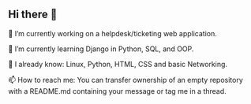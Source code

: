 ## Hi there 👋

🔭 I’m currently working on a helpdesk/ticketing web application.

🌱 I’m currently learning Django in Python, SQL, and OOP.

💬 I already know: Linux, Python, HTML, CSS and basic Networking.

📫 How to reach me: You can transfer ownership of an empty repository with a README.md containing your message or tag me in a thread.

<!--
**PrimaryInitiator/PrimaryInitiator** is a ✨ _special_ ✨ repository because its `README.md` (this file) appears on your GitHub profile.

Here are some ideas to get you started:

- 🔭 I’m currently working on ...
-  ...
- 👯 I’m looking to collaborate on ...
- 🤔 I’m looking for help with ...
-  ...
- 📫 How to reach me: ...
- 😄 Pronouns: ...
- ⚡ Fun fact: ...
-->
